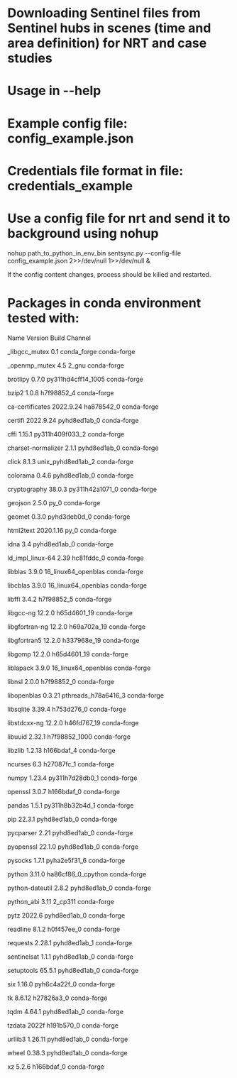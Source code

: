 # Downloading Sentinel files from Sentinel hubs in scenes (time and area definition) for NRT and case studies

# Usage in --help

# Example config file: config_example.json

# Credentials file format in file: credentials_example

# Use a config file for nrt and send it to background using nohup

nohup path_to_python_in_env_bin sentsync.py --config-file config_example.json 2>>/dev/null 1>>/dev/null &

If the config content changes, process should be killed and restarted.

# Packages in conda environment tested with:

Name                    Version                   Build  Channel

_libgcc_mutex             0.1                 conda_forge    conda-forge

_openmp_mutex             4.5                       2_gnu    conda-forge

brotlipy                  0.7.0           py311hd4cff14_1005    conda-forge

bzip2                     1.0.8                h7f98852_4    conda-forge

ca-certificates           2022.9.24            ha878542_0    conda-forge

certifi                   2022.9.24          pyhd8ed1ab_0    conda-forge

cffi                      1.15.1          py311h409f033_2    conda-forge

charset-normalizer        2.1.1              pyhd8ed1ab_0    conda-forge

click                     8.1.3           unix_pyhd8ed1ab_2    conda-forge

colorama                  0.4.6              pyhd8ed1ab_0    conda-forge

cryptography              38.0.3          py311h42a1071_0    conda-forge

geojson                   2.5.0                      py_0    conda-forge

geomet                    0.3.0              pyhd3deb0d_0    conda-forge

html2text                 2020.1.16                  py_0    conda-forge

idna                      3.4                pyhd8ed1ab_0    conda-forge

ld_impl_linux-64          2.39                 hc81fddc_0    conda-forge

libblas                   3.9.0           16_linux64_openblas    conda-forge

libcblas                  3.9.0           16_linux64_openblas    conda-forge

libffi                    3.4.2                h7f98852_5    conda-forge

libgcc-ng                 12.2.0              h65d4601_19    conda-forge

libgfortran-ng            12.2.0              h69a702a_19    conda-forge

libgfortran5              12.2.0              h337968e_19    conda-forge

libgomp                   12.2.0              h65d4601_19    conda-forge

liblapack                 3.9.0           16_linux64_openblas    conda-forge

libnsl                    2.0.0                h7f98852_0    conda-forge

libopenblas               0.3.21          pthreads_h78a6416_3    conda-forge

libsqlite                 3.39.4               h753d276_0    conda-forge

libstdcxx-ng              12.2.0              h46fd767_19    conda-forge

libuuid                   2.32.1            h7f98852_1000    conda-forge

libzlib                   1.2.13               h166bdaf_4    conda-forge

ncurses                   6.3                  h27087fc_1    conda-forge

numpy                     1.23.4          py311h7d28db0_1    conda-forge

openssl                   3.0.7                h166bdaf_0    conda-forge

pandas                    1.5.1           py311h8b32b4d_1    conda-forge

pip                       22.3.1             pyhd8ed1ab_0    conda-forge

pycparser                 2.21               pyhd8ed1ab_0    conda-forge

pyopenssl                 22.1.0             pyhd8ed1ab_0    conda-forge

pysocks                   1.7.1              pyha2e5f31_6    conda-forge

python                    3.11.0          ha86cf86_0_cpython    conda-forge

python-dateutil           2.8.2              pyhd8ed1ab_0    conda-forge

python_abi                3.11                    2_cp311    conda-forge

pytz                      2022.6             pyhd8ed1ab_0    conda-forge

readline                  8.1.2                h0f457ee_0    conda-forge

requests                  2.28.1             pyhd8ed1ab_1    conda-forge

sentinelsat               1.1.1              pyhd8ed1ab_0    conda-forge

setuptools                65.5.1             pyhd8ed1ab_0    conda-forge

six                       1.16.0             pyh6c4a22f_0    conda-forge

tk                        8.6.12               h27826a3_0    conda-forge

tqdm                      4.64.1             pyhd8ed1ab_0    conda-forge

tzdata                    2022f                h191b570_0    conda-forge

urllib3                   1.26.11            pyhd8ed1ab_0    conda-forge

wheel                     0.38.3             pyhd8ed1ab_0    conda-forge

xz                        5.2.6                h166bdaf_0    conda-forge
